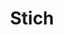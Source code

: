---
title: Stich
date: 
draft: false

# descripcion
description : Rectángulos con turquesa

materials: Plata 925

color: Plateado

dimensions: 0,8cm

code: 01-04-0099

type: "Aros"

categories: []

price: $1.870,00

# Images
# first image will be shown in the product page
images:
  # - image: "images/path_to_image"
  # La ubicacion de las imagenes es imagenes/Aros/Aros.Piedras/01-04-0099-stich
  - image: "./images/aros/piedras/01-04-0099-rectangulos-con-turquesa_a.jpeg"
  - image: "./images/aros/piedras/01-04-0099-rectangulos-con-turquesa_b.jpeg"
---